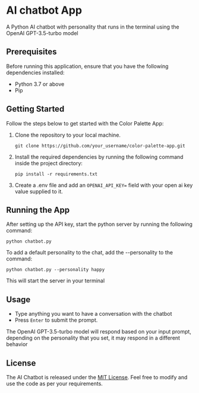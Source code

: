 # AI chatbot App

A Python AI chatbot with personality that runs in the terminal using the OpenAI GPT-3.5-turbo model

## Prerequisites

Before running this application, ensure that you have the following dependencies installed:

- Python 3.7 or above
- Pip

## Getting Started

Follow the steps below to get started with the Color Palette App:

1. Clone the repository to your local machine.

   ```
   git clone https://github.com/your_username/color-palette-app.git
   ```

2. Install the required dependencies by running the following command inside the project directory:

   ```
   pip install -r requirements.txt
   ```

3. Create a .env file and add an `OPENAI_API_KEY=` field with your open ai key value supplied to it.

## Running the App

After setting up the API key, start the python server by running the following command:

```
python chatbot.py
```

To add a default personality to the chat, add the --personality <personality> to the command:

```
python chatbot.py --personality happy
```

This will start the server in your terminal

## Usage

- Type anything you want to have a conversation with the chatbot
- Press `Enter` to submit the prompt.

The OpenAI GPT-3.5-turbo model will respond based on your input prompt, depending on the personality that you set, it may respond in a different behavior


## License

The AI Chatbot is released under the [MIT License](LICENSE). Feel free to modify and use the code as per your requirements.
